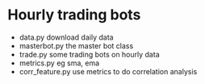 # Hourly trading bots

- data.py download daily data
- masterbot.py the master bot class
- trade.py some trading bots on hourly data
- metrics.py eg sma, ema
- corr_feature.py use metrics to do correlation analysis